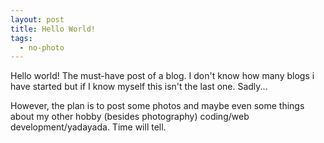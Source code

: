 ```yaml
---
layout: post
title: Hello World!
tags:
  - no-photo
---
```

Hello world! The must-have post of a blog. I don't know how many blogs i have started but if I know myself this isn't the last one. Sadly...

However, the plan is to post some photos and maybe even some things about my other hobby (besides photography) coding/web development/yadayada. Time will tell.